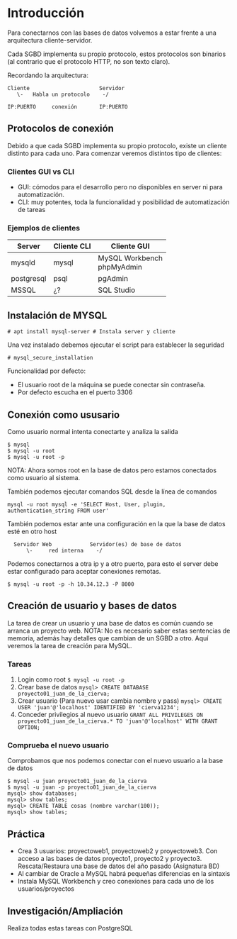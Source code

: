 # Introducción
Para conectarnos con las bases de datos volvemos a estar frente a una arquitectura cliente-servidor.

Cada SGBD implementa su propio protocolo, estos protocolos son binarios (al
contrario que el protocolo HTTP, no son texto claro).

Recordando la arquitectura:
```
Cliente                      Servidor
   \-   Habla un protocolo    -/

IP:PUERTO     conexión       IP:PUERTO
```

## Protocolos de conexión
Debido a que cada SGBD implementa su propio protocolo, existe un cliente
distinto para cada uno. Para comenzar veremos distintos tipo de clientes:

### Clientes GUI vs CLI
- GUI: cómodos para el desarrollo pero no disponibles en server ni para automatización.
- CLI: muy potentes, toda la funcionalidad y posibilidad de automatización de tareas

### Ejemplos de clientes
Server      | Cliente CLI | Cliente GUI
------------|-------------|-----------------------
mysqld      | mysql       |       MySQL Workbench<br>phpMyAdmin
postgresql  | psql        |       pgAdmin
MSSQL       | ¿?          |   SQL Studio


## Instalación de MYSQL

```
# apt install mysql-server # Instala server y cliente
```

Una vez instalado debemos ejecutar el script para establecer la seguridad

```
# mysql_secure_installation
```

Funcionalidad por defecto:
- El usuario root de la máquina se puede conectar sin contraseña.
- Por defecto escucha en el puerto 3306

## Conexión como ususario
Como usuario normal intenta conectarte y analiza la salida

```
$ mysql
$ mysql -u root
$ mysql -u root -p
```

NOTA: Ahora somos root en la base de datos pero estamos conectados como usuario al sistema.

También podemos ejecutar comandos SQL desde la línea de comandos

```
mysql -u root mysql -e 'SELECT Host, User, plugin, authentication_string FROM user'
```

También podemos estar ante una configuración en la que la base de datos esté en otro host

```
  Servidor Web            Servidor(es) de base de datos
      \-     red interna    -/
```

Podemos conectarnos a otra ip y a otro puerto, para esto el server debe estar configurado para aceptar conexiones remotas.

```
$ mysql -u root -p -h 10.34.12.3 -P 8000
```

## Creación de usuario y bases de datos

La tarea de crear un usuario y una base de datos es común cuando se arranca un proyecto web.
NOTA: No es necesario saber estas sentencias de memoria, además hay
detalles que cambian de un SGBD a otro. Aquí veremos la tarea de creación para MySQL.

### Tareas
1. Login como root
```$ mysql -u root -p```
2. Crear base de datos
```mysql> CREATE DATABASE proyecto01_juan_de_la_cierva;```
3. Crear usuario (Para nuevo usar cambia nombre y pass)
```mysql> CREATE USER 'juan'@'localhost' IDENTIFIED BY 'cierva1234';```
4. Conceder privilegios al nuevo usuario
```GRANT ALL PRIVILEGES ON proyecto01_juan_de_la_cierva.* TO 'juan'@'localhost' WITH GRANT OPTION;```

### Comprueba el nuevo usuario
Comprobamos que nos podemos conectar con el nuevo usuario a la base de datos
```
$ mysql -u juan proyecto01_juan_de_la_cierva
$ mysql -u juan -p proyecto01_juan_de_la_cierva
mysql> show databases;
mysql> show tables;
mysql> CREATE TABLE cosas (nombre varchar(100));
mysql> show tables;
```


## Práctica

- Crea 3 usuarios: proyectoweb1, proyectoweb2 y proyectoweb3. Con acceso a las bases de datos proyecto1, proyecto2 y proyecto3. Rescata/Restaura una base de datos del año pasado (Asignatura BD)
- Al cambiar de Oracle a MySQL habrá pequeñas diferencias en la sintaxis
- Instala MySQL Workbench y creo conexiones para cada uno de los usuarios/proyectos


## Investigación/Ampliación
Realiza todas estas tareas con PostgreSQL
